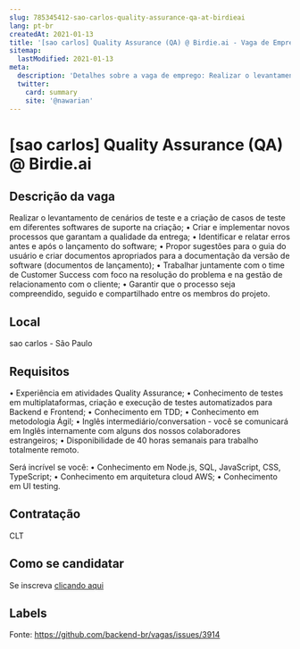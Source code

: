 ```yaml
---
slug: 785345412-sao-carlos-quality-assurance-qa-at-birdieai
lang: pt-br
createdAt: 2021-01-13
title: '[sao carlos] Quality Assurance (QA) @ Birdie.ai - Vaga de Emprego'
sitemap:
  lastModified: 2021-01-13
meta:
  description: 'Detalhes sobre a vaga de emprego: Realizar o levantamento de cenários de teste e a criação de casos de teste em diferentes softwares de suporte na criação; • Criar e implementar novos processos que garantam a qualidade da entrega; • Identificar e relatar erros antes e após o lançamento do software; • Propor sugestões para o guia do usuário e criar documentos apropriados para a documentação da versão de software (documentos de lançamento); • Trabalhar juntamente com o time de Customer Success com foco na resolução do problema e na gestão de relacionamento com o cliente; • Garantir que o processo seja compreendido, seguido e compartilhado entre os membros do projeto.'
  twitter:
    card: summary
    site: '@nawarian'
---
```


# [sao carlos] Quality Assurance (QA) @ Birdie.ai

## Descrição da vaga

Realizar o levantamento de cenários de teste e a criação de casos de teste em diferentes softwares de suporte na criação;
• Criar e implementar novos processos que garantam a qualidade da entrega;
• Identificar e relatar erros antes e após o lançamento do software;
• Propor sugestões para o guia do usuário e criar documentos apropriados para a documentação da versão de software (documentos de lançamento);
• Trabalhar juntamente com o time de Customer Success com foco na resolução do problema e na gestão de relacionamento com o cliente;
• Garantir que o processo seja compreendido, seguido e compartilhado entre os membros do projeto.

## Local

sao carlos - São Paulo

## Requisitos

• Experiência em atividades Quality Assurance;
• Conhecimento de testes em multiplataformas, criação e execução de testes automatizados para Backend e Frontend;
• Conhecimento em TDD;
• Conhecimento em metodologia Ágil;
• Inglês intermediário/conversation - você se comunicará em Inglês internamente com alguns dos nossos colaboradores estrangeiros;
• Disponibilidade de 40 horas semanais para trabalho totalmente remoto.

Será incrível se você:
• Conhecimento em Node.js, SQL, JavaScript, CSS, TypeScript;
• Conhecimento em arquitetura cloud AWS;
• Conhecimento em UI testing.

## Contratação

CLT

## Como se candidatar

Se inscreva [clicando aqui](https://www.pyjobs.com.br/job/1979)

## Labels



Fonte: https://github.com/backend-br/vagas/issues/3914